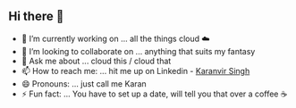 ## Hi there 👋

- 🔭 I’m currently working on ... all the things cloud ☁️
- 👯 I’m looking to collaborate on ...  anything that suits my fantasy
- 💬 Ask me about ... cloud this / cloud that
- 📫 How to reach me: ... hit me up on Linkedin - [Karanvir Singh](https://www.linkedin.com/in/karanvir-singh-18622315b/) 
- 😄 Pronouns: ... just call me Karan
- ⚡ Fun fact: ... You have to set up a date, will tell you that over a coffee ☕
